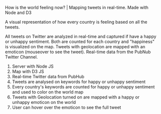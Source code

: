 How is the world feeling now? | Mapping tweets in real-time. Made with Node and D3

A visual representation of how every country is feeling based on all the tweets.

All tweets on Twitter are analyzed in real-time and captured if have a happy or unhappy sentiment. Both are counted for each country and "happiness" is visualized on the map. Tweets with geolocation are mapped with an emoticon (mouseover to see the tweet). Real-time data from the PubNub Twitter Channel. 

1) Server with Node JS
2) Map with D3 JS
3) Real-time Twitter data from PubHub
4) Tweets are analysed on keywords for happy or unhappy sentiment
5) Every country's keywords are counted for happy or unhappy sentiment and used to color on the world map
6) Tweets with Geolocation turned on are mapped with a happy or unhappy emoticon on the world
7) User can hover over the emoticon to see the full tweet